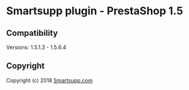# Smartsupp plugin - PrestaShop 1.5

## Compatibility

Versions: 1.5.1.3 - 1.5.6.4

## Copyright

Copyright (c) 2018 [Smartsupp.com](https://www.smartsupp.com/)
